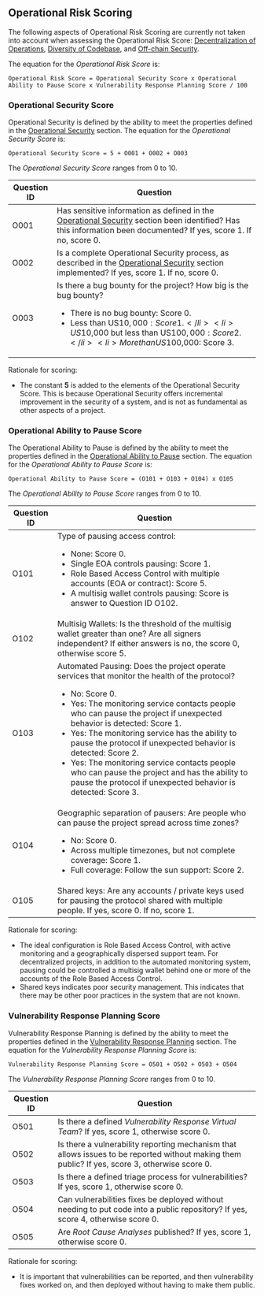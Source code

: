## Operational Risk Scoring

The following aspects of Operational Risk Scoring are currently not taken into account when assessing the Operational Risk Score: [Decentralization of Operations](../20categories/40operation/decentralization.md#decentralization-of-operations), [Diversity of Codebase](../20categories/40operation/diversity-code.md#codebase-diversity), and [Off-chain Security](../20categories/40operation/offchain-security.md#security-of-off-chain-systems).

The equation for the *Operational Risk Score* is:

```
Operational Risk Score = Operational Security Score x Operational Ability to Pause Score x Vulnerability Response Planning Score / 100
```

### Operational Security Score
Operational Security is defined by the ability to meet the properties defined in the [Operational Security](../20categories/40operation/operational-security.md#operational-security) section. The equation for the *Operational Security Score* is:

```
Operational Security Score = 5 + O001 + O002 + O003
```

The *Operational Security Score* ranges from 0 to 10.


|Question ID  | Question                     |
|-------------|------------------------------|
| O001        | Has sensitive information as defined in the [Operational Security](../20categories/40operation/operational-security.md#operational-security) section been identified? Has this information been documented? If yes, score 1. If no, score 0. |
| O002        | Is a complete Operational Security process, as described in the [Operational Security](../20categories/40operation/operational-security.md#operational-security) section implemented? If yes, score 1. If no, score 0. |
| O003        | Is there a bug bounty for the project?  How big is the bug bounty? <ul><li>There is no bug bounty: Score 0.</li><li>Less than US$10,000: Score 1.</li><li>US$10,000 but less than US$100,000: Score 2.</li><li>More than US$100,000: Score 3.</li></ul> |

Rationale for scoring:

* The constant **5** is added to the elements of the Operational Security Score. This is because Operational Security offers incremental improvement in the security of a system, and is not as fundamental as other aspects of a project.




### Operational Ability to Pause Score
The Operational Ability to Pause is defined by the ability to meet the properties defined in the [Operational Ability to Pause](../20categories/40operation/ability-pause.md#ability-to-pause) section. The equation for the *Operational Ability to Pause Score* is:

```
Operational Ability to Pause Score = (O101 + O103 + O104) x O105
```

The *Operational Ability to Pause Score* ranges from 0 to 10.

|Question ID  | Question                     |
|-------------|------------------------------|
| O101        | Type of pausing access control: <ul><li>None: Score 0.</li><li>Single EOA controls pausing: Score 1.</li><li>Role Based Access Control with multiple accounts (EOA or contract): Score 5.</li><li>A multisig wallet controls pausing: Score is answer to Question ID O102.</li></ul> |
| O102        | Multisig Wallets: Is the threshold of the multisig wallet greater than one? Are all signers independent? If either answers is no, the score 0, otherwise score 5. |
| O103        | Automated Pausing: Does the project operate services that monitor the health of the protocol? <ul><li>No: Score 0.</li><li>Yes: The monitoring service contacts people who can pause the project if unexpected behavior is detected: Score 1.</li><li>Yes: The monitoring service has the ability to pause the protocol if unexpected behavior is detected: Score 2.</li><li>Yes: The monitoring service contacts people who can pause the project and has the ability to pause the protocol if unexpected behavior is detected: Score 3.</li></ul> |
| O104        | Geographic separation of pausers: Are people who can pause the project spread across time zones? <ul><li>No: Score 0.</li><li>Across multiple timezones, but not complete coverage: Score 1.</li><li>Full coverage: Follow the sun support: Score 2.</li></ul> |
| O105        | Shared keys: Are any accounts / private keys used for pausing the protocol shared with multiple people. If yes, score 0. If no, score 1. | 

Rationale for scoring:

* The ideal configuration is Role Based Access Control, with active monitoring and a geographically dispersed support team. For decentralized projects, in addition to the automated monitoring system, pausing could be controlled a multisig wallet behind one or more of the accounts of the Role Based Access Control.
* Shared keys indicates poor security management. This indicates that there may be other poor practices in the system that are not known.




### Vulnerability Response Planning Score
Vulnerability Response Planning is defined by the ability to meet the properties defined in the 
[Vulnerability Response Planning](../20categories/40operation/vulnerability.md#vulnerability-response-plan) section. The equation for the *Vulnerability Response Planning Score* is:

```
Vulnerability Response Planning Score = O501 + O502 + O503 + O504
```

The *Vulnerability Response Planning Score* ranges from 0 to 10.


|Question ID  | Question                     |
|-------------|------------------------------|
| O501        | Is there a defined *Vulnerability Response Virtual Team*? If yes, score 1, otherwise score 0. |
| O502        | Is there a vulnerability reporting mechanism that allows issues to be reported without making them public? If yes, score 3, otherwise score 0. |
| O503        | Is there a defined triage process for vulnerabilities?  If yes, score 1, otherwise score 0. |
| O504        | Can vulnerabilities fixes be deployed without needing to put code into a public repository? If yes, score 4, otherwise score 0. |
| O505        | Are *Root Cause Analyses* published? If yes, score 1, otherwise score 0. |


Rationale for scoring:

* It is important that vulnerabilities can be reported, and then vulnerability fixes worked on, and then deployed without having to make them public. 


